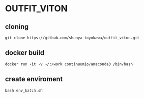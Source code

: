 # OUTFIT_VITON


## cloning
```
git clone https://github.com/shunya-toyokawa/outfit_viton.git
```

## docker build
```
docker run -it -v ~/:/work continuumio/anaconda3 /bin/bash
```

## create enviroment
```
bash env_batch.sh
```


